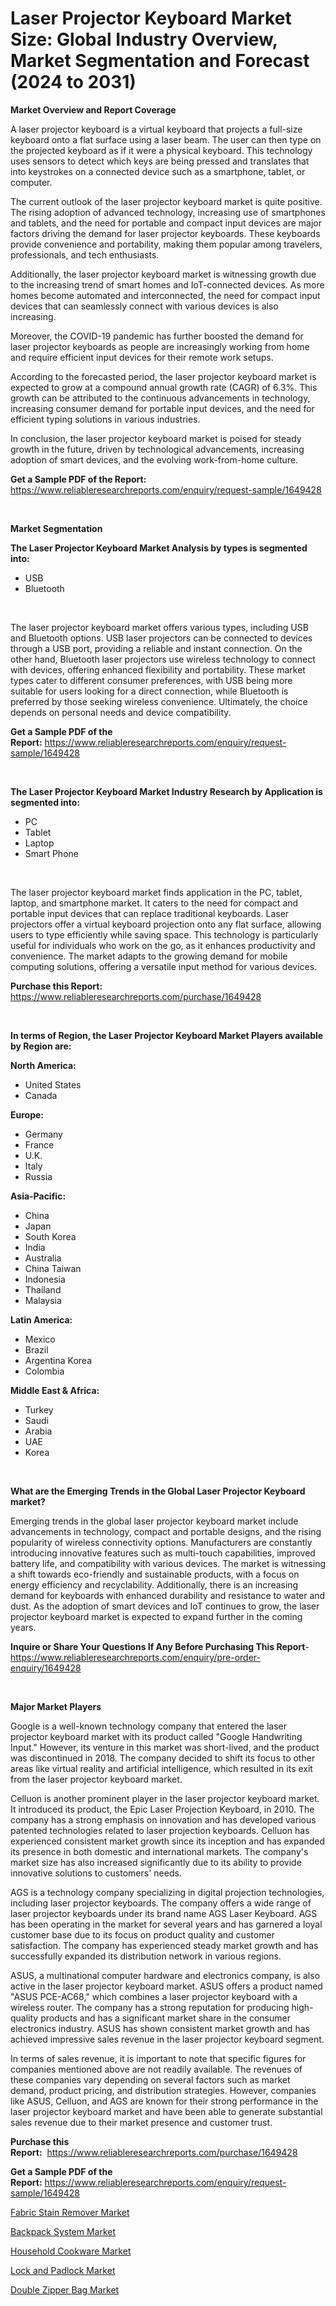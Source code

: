 <p><h1>Laser Projector Keyboard Market Size: Global Industry Overview, Market Segmentation and Forecast (2024 to 2031)</h1></p><p><strong>Market Overview and Report Coverage</strong></p>
<p><p>A laser projector keyboard is a virtual keyboard that projects a full-size keyboard onto a flat surface using a laser beam. The user can then type on the projected keyboard as if it were a physical keyboard. This technology uses sensors to detect which keys are being pressed and translates that into keystrokes on a connected device such as a smartphone, tablet, or computer.</p><p>The current outlook of the laser projector keyboard market is quite positive. The rising adoption of advanced technology, increasing use of smartphones and tablets, and the need for portable and compact input devices are major factors driving the demand for laser projector keyboards. These keyboards provide convenience and portability, making them popular among travelers, professionals, and tech enthusiasts.</p><p>Additionally, the laser projector keyboard market is witnessing growth due to the increasing trend of smart homes and IoT-connected devices. As more homes become automated and interconnected, the need for compact input devices that can seamlessly connect with various devices is also increasing.</p><p>Moreover, the COVID-19 pandemic has further boosted the demand for laser projector keyboards as people are increasingly working from home and require efficient input devices for their remote work setups.</p><p>According to the forecasted period, the laser projector keyboard market is expected to grow at a compound annual growth rate (CAGR) of 6.3%. This growth can be attributed to the continuous advancements in technology, increasing consumer demand for portable input devices, and the need for efficient typing solutions in various industries.</p><p>In conclusion, the laser projector keyboard market is poised for steady growth in the future, driven by technological advancements, increasing adoption of smart devices, and the evolving work-from-home culture.</p></p>
<p><strong>Get a Sample PDF of the Report:</strong> <a href="https://www.reliableresearchreports.com/enquiry/request-sample/1649428">https://www.reliableresearchreports.com/enquiry/request-sample/1649428</a></p>
<p>&nbsp;</p>
<p><strong>Market Segmentation</strong></p>
<p><strong>The Laser Projector Keyboard Market Analysis by types is segmented into:</strong></p>
<p><ul><li>USB</li><li>Bluetooth</li></ul></p>
<p>&nbsp;</p>
<p><p>The laser projector keyboard market offers various types, including USB and Bluetooth options. USB laser projectors can be connected to devices through a USB port, providing a reliable and instant connection. On the other hand, Bluetooth laser projectors use wireless technology to connect with devices, offering enhanced flexibility and portability. These market types cater to different consumer preferences, with USB being more suitable for users looking for a direct connection, while Bluetooth is preferred by those seeking wireless convenience. Ultimately, the choice depends on personal needs and device compatibility.</p></p>
<p><strong>Get a Sample PDF of the Report:</strong>&nbsp;<a href="https://www.reliableresearchreports.com/enquiry/request-sample/1649428">https://www.reliableresearchreports.com/enquiry/request-sample/1649428</a></p>
<p>&nbsp;</p>
<p><strong>The Laser Projector Keyboard Market Industry Research by Application is segmented into:</strong></p>
<p><ul><li>PC</li><li>Tablet</li><li>Laptop</li><li>Smart Phone</li></ul></p>
<p>&nbsp;</p>
<p><p>The laser projector keyboard market finds application in the PC, tablet, laptop, and smartphone market. It caters to the need for compact and portable input devices that can replace traditional keyboards. Laser projectors offer a virtual keyboard projection onto any flat surface, allowing users to type efficiently while saving space. This technology is particularly useful for individuals who work on the go, as it enhances productivity and convenience. The market adapts to the growing demand for mobile computing solutions, offering a versatile input method for various devices.</p></p>
<p><strong>Purchase this Report:</strong>&nbsp; <a href="https://www.reliableresearchreports.com/purchase/1649428">https://www.reliableresearchreports.com/purchase/1649428</a></p>
<p>&nbsp;</p>
<p><strong>In terms of Region, the Laser Projector Keyboard Market Players available by Region are:</strong></p>
<p>
    <p> <strong> North America: </strong>
        <ul>
            <li>United States</li>
            <li>Canada</li>
        </ul>
        </p> 
    <p> <strong> Europe: </strong>
        <ul>
            <li>Germany</li>
            <li>France</li>
            <li>U.K.</li>
            <li>Italy</li>
            <li>Russia</li>
        </ul>
        </p> 
    <p> <strong> Asia-Pacific: </strong>
        <ul>
            <li>China</li>
            <li>Japan</li>
            <li>South Korea</li>
            <li>India</li>
            <li>Australia</li>
            <li>China Taiwan</li>
            <li>Indonesia</li>
            <li>Thailand</li>
            <li>Malaysia</li>
        </ul>
        </p> 
    <p> <strong> Latin America: </strong>
        <ul>
            <li>Mexico</li>
            <li>Brazil</li>
            <li>Argentina Korea</li>
            <li>Colombia</li>
        </ul>
        </p> 
    <p> <strong> Middle East & Africa: </strong>
        <ul>
            <li>Turkey</li>
            <li>Saudi</li>
            <li>Arabia</li>
            <li>UAE</li>
            <li>Korea</li>
        </ul>
    </p>
    </p>
<p>&nbsp;</p>
<p><strong>What are the Emerging Trends in the Global Laser Projector Keyboard market?</strong></p>
<p><p>Emerging trends in the global laser projector keyboard market include advancements in technology, compact and portable designs, and the rising popularity of wireless connectivity options. Manufacturers are constantly introducing innovative features such as multi-touch capabilities, improved battery life, and compatibility with various devices. The market is witnessing a shift towards eco-friendly and sustainable products, with a focus on energy efficiency and recyclability. Additionally, there is an increasing demand for keyboards with enhanced durability and resistance to water and dust. As the adoption of smart devices and IoT continues to grow, the laser projector keyboard market is expected to expand further in the coming years.</p></p>
<p><strong>Inquire or Share Your Questions If Any Before Purchasing This Report</strong>- <a href="https://www.reliableresearchreports.com/enquiry/pre-order-enquiry/1649428">https://www.reliableresearchreports.com/enquiry/pre-order-enquiry/1649428</a></p>
<p>&nbsp;</p>
<p><strong>Major Market Players</strong></p>
<p><p>Google is a well-known technology company that entered the laser projector keyboard market with its product called "Google Handwriting Input." However, its venture in this market was short-lived, and the product was discontinued in 2018. The company decided to shift its focus to other areas like virtual reality and artificial intelligence, which resulted in its exit from the laser projector keyboard market.</p><p>Celluon is another prominent player in the laser projector keyboard market. It introduced its product, the Epic Laser Projection Keyboard, in 2010. The company has a strong emphasis on innovation and has developed various patented technologies related to laser projection keyboards. Celluon has experienced consistent market growth since its inception and has expanded its presence in both domestic and international markets. The company's market size has also increased significantly due to its ability to provide innovative solutions to customers' needs.</p><p>AGS is a technology company specializing in digital projection technologies, including laser projector keyboards. The company offers a wide range of laser projector keyboards under its brand name AGS Laser Keyboard. AGS has been operating in the market for several years and has garnered a loyal customer base due to its focus on product quality and customer satisfaction. The company has experienced steady market growth and has successfully expanded its distribution network in various regions.</p><p>ASUS, a multinational computer hardware and electronics company, is also active in the laser projector keyboard market. ASUS offers a product named "ASUS PCE-AC68," which combines a laser projector keyboard with a wireless router. The company has a strong reputation for producing high-quality products and has a significant market share in the consumer electronics industry. ASUS has shown consistent market growth and has achieved impressive sales revenue in the laser projector keyboard segment.</p><p>In terms of sales revenue, it is important to note that specific figures for companies mentioned above are not readily available. The revenues of these companies vary depending on several factors such as market demand, product pricing, and distribution strategies. However, companies like ASUS, Celluon, and AGS are known for their strong performance in the laser projector keyboard market and have been able to generate substantial sales revenue due to their market presence and customer trust.</p></p>
<p><strong>Purchase this Report:</strong>&nbsp;&nbsp;<a href="https://www.reliableresearchreports.com/purchase/1649428">https://www.reliableresearchreports.com/purchase/1649428</a></p>
<p></p>
<p><strong>Get a Sample PDF of the Report:</strong>&nbsp;<a href="https://www.reliableresearchreports.com/enquiry/request-sample/1649428">https://www.reliableresearchreports.com/enquiry/request-sample/1649428</a></p>
<p><p><a href="https://github.com/castoriffic/Market-Research-Report-List-2/blob/main/fabric-stain-remover-market.md">Fabric Stain Remover Market</a></p><p><a href="https://github.com/ashepherd82/Market-Research-Report-List-2/blob/main/backpack-system-market.md">Backpack System Market</a></p><p><a href="https://github.com/rexevange/Market-Research-Report-List-2/blob/main/household-cookware-market.md">Household Cookware Market</a></p><p><a href="https://github.com/FassouRP/Market-Research-Report-List-2/blob/main/lock-and-padlock-market.md">Lock and Padlock Market</a></p><p><a href="https://github.com/mabutironaldo/Market-Research-Report-List-2/blob/main/double-zipper-bag-market.md">Double Zipper Bag Market</a></p></p>